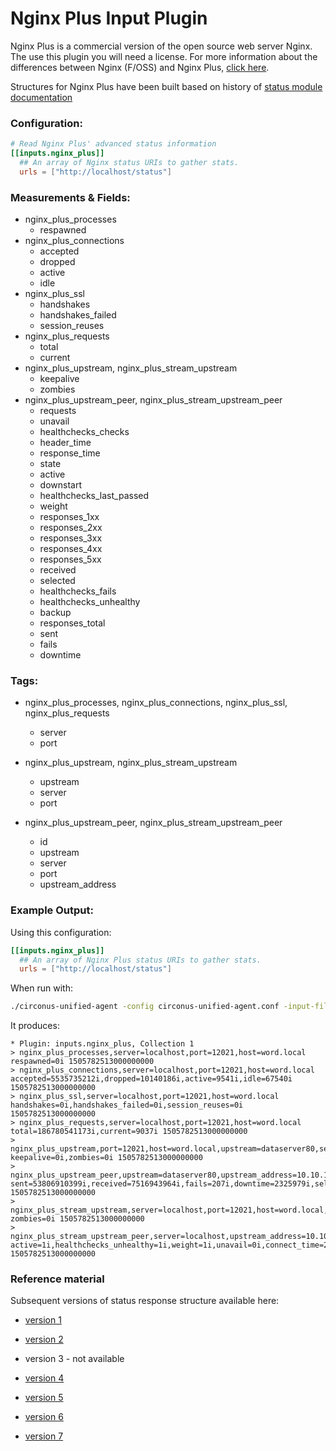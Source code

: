 # Nginx Plus Input Plugin

Nginx Plus is a commercial version of the open source web server Nginx. The use this plugin you will need a license. For more information about the differences between Nginx (F/OSS) and Nginx Plus, [click here](https://www.nginx.com/blog/whats-difference-nginx-foss-nginx-plus/).

Structures for Nginx Plus have been built based on history of
[status module documentation](http://nginx.org/en/docs/http/ngx_http_status_module.html)

### Configuration:

```toml
# Read Nginx Plus' advanced status information
[[inputs.nginx_plus]]
  ## An array of Nginx status URIs to gather stats.
  urls = ["http://localhost/status"]
```

### Measurements & Fields:

- nginx_plus_processes
  - respawned
- nginx_plus_connections
  - accepted
  - dropped
  - active
  - idle
- nginx_plus_ssl
  - handshakes
  - handshakes_failed
  - session_reuses
- nginx_plus_requests
  - total
  - current
- nginx_plus_upstream, nginx_plus_stream_upstream
  - keepalive
  - zombies
- nginx_plus_upstream_peer, nginx_plus_stream_upstream_peer
  - requests
  - unavail
  - healthchecks_checks
  - header_time
  - response_time
  - state
  - active
  - downstart
  - healthchecks_last_passed
  - weight
  - responses_1xx
  - responses_2xx
  - responses_3xx
  - responses_4xx
  - responses_5xx
  - received
  - selected
  - healthchecks_fails
  - healthchecks_unhealthy
  - backup
  - responses_total
  - sent
  - fails
  - downtime


### Tags:

- nginx_plus_processes, nginx_plus_connections, nginx_plus_ssl, nginx_plus_requests
  - server
  - port

- nginx_plus_upstream, nginx_plus_stream_upstream
  - upstream
  - server
  - port

- nginx_plus_upstream_peer, nginx_plus_stream_upstream_peer
  - id
  - upstream
  - server
  - port
  - upstream_address

### Example Output:

Using this configuration:
```toml
[[inputs.nginx_plus]]
  ## An array of Nginx Plus status URIs to gather stats.
  urls = ["http://localhost/status"]
```

When run with:
```sh
./circonus-unified-agent -config circonus-unified-agent.conf -input-filter nginx_plus -test
```

It produces:
```
* Plugin: inputs.nginx_plus, Collection 1
> nginx_plus_processes,server=localhost,port=12021,host=word.local respawned=0i 1505782513000000000
> nginx_plus_connections,server=localhost,port=12021,host=word.local accepted=5535735212i,dropped=10140186i,active=9541i,idle=67540i 1505782513000000000
> nginx_plus_ssl,server=localhost,port=12021,host=word.local handshakes=0i,handshakes_failed=0i,session_reuses=0i 1505782513000000000
> nginx_plus_requests,server=localhost,port=12021,host=word.local total=186780541173i,current=9037i 1505782513000000000
> nginx_plus_upstream,port=12021,host=word.local,upstream=dataserver80,server=localhost keepalive=0i,zombies=0i 1505782513000000000
> nginx_plus_upstream_peer,upstream=dataserver80,upstream_address=10.10.102.181:80,id=0,server=localhost,port=12021,host=word.local sent=53806910399i,received=7516943964i,fails=207i,downtime=2325979i,selected=1505782512000i,backup=false,active=6i,responses_4xx=6935i,header_time=80i,response_time=80i,healthchecks_last_passed=true,responses_1xx=0i,responses_2xx=36299890i,responses_5xx=360450i,responses_total=36667275i,unavail=154i,downstart=0i,state="up",requests=36673741i,responses_3xx=0i,healthchecks_unhealthy=5i,weight=1i,healthchecks_checks=177209i,healthchecks_fails=29i 1505782513000000000
> nginx_plus_stream_upstream,server=localhost,port=12021,host=word.local,upstream=dataserver443 zombies=0i 1505782513000000000
> nginx_plus_stream_upstream_peer,server=localhost,upstream_address=10.10.102.181:443,id=0,port=12021,host=word.local,upstream=dataserver443 active=1i,healthchecks_unhealthy=1i,weight=1i,unavail=0i,connect_time=24i,first_byte_time=78i,healthchecks_last_passed=true,state="up",sent=4457713140i,received=698065272i,fails=0i,healthchecks_checks=178421i,downstart=0i,selected=1505782512000i,response_time=5156i,backup=false,connections=56251i,healthchecks_fails=20i,downtime=391017i 1505782513000000000
```

### Reference material

Subsequent versions of status response structure available here:

- [version 1](http://web.archive.org/web/20130805111222/http://nginx.org/en/docs/http/ngx_http_status_module.html)

- [version 2](http://web.archive.org/web/20131218101504/http://nginx.org/en/docs/http/ngx_http_status_module.html)

- version 3 - not available

- [version 4](http://web.archive.org/web/20141218170938/http://nginx.org/en/docs/http/ngx_http_status_module.html)

- [version 5](http://web.archive.org/web/20150414043916/http://nginx.org/en/docs/http/ngx_http_status_module.html)

- [version 6](http://web.archive.org/web/20150918163811/http://nginx.org/en/docs/http/ngx_http_status_module.html)

- [version 7](http://web.archive.org/web/20161107221028/http://nginx.org/en/docs/http/ngx_http_status_module.html)
